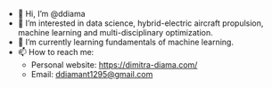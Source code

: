 - 👋 Hi, I’m @ddiama
- 👀 I’m interested in data science, hybrid-electric aircraft propulsion, machine learning and multi-disciplinary optimization. 
- 🌱 I’m currently learning fundamentals of machine learning. 
- 📫 How to reach me:
    - Personal website: https://dimitra-diama.com/
    - Email: ddiamant1295@gmail.com

